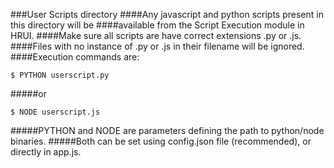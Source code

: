 ###User Scripts directory
####Any javascript and python scripts present in this directory will be
####available from the Script Execution module in HRUI.
####Make sure all scripts are have correct extensions .py or .js.
####Files with no instance of .py or .js in their filename will be ignored.
####Execution commands are:
```shell
$ PYTHON userscript.py
``` 
#####or
```shell
$ NODE userscript.js
``` 
#####PYTHON and NODE are parameters defining the path to python/node binaries.
#####Both can be set using config.json file (recommended), or directly in app.js.
